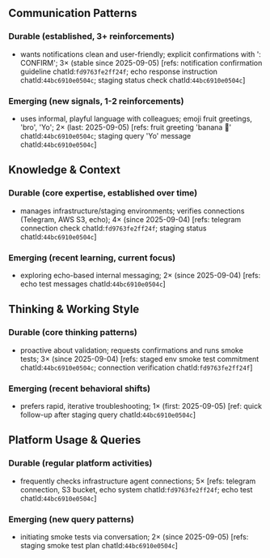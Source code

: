 ## Communication Patterns
### Durable (established, 3+ reinforcements)
- wants notifications clean and user-friendly; explicit confirmations with ': CONFIRM'; 3× (stable since 2025-09-05) [refs: notification confirmation guideline chatId:`fd9763fe2ff24f`; echo response instruction chatId:`44bc6910e0504c`; staging status check chatId:`44bc6910e0504c`]

### Emerging (new signals, 1-2 reinforcements)
- uses informal, playful language with colleagues; emoji fruit greetings, 'bro', 'Yo'; 2× (last: 2025-09-05) [refs: fruit greeting 'banana 🍌' chatId:`44bc6910e0504c`; staging query 'Yo' message chatId:`44bc6910e0504c`]

## Knowledge & Context
### Durable (core expertise, established over time)
- manages infrastructure/staging environments; verifies connections (Telegram, AWS S3, echo); 4× (since 2025-09-04) [refs: telegram connection check chatId:`fd9763fe2ff24f`; staging status chatId:`44bc6910e0504c`]

### Emerging (recent learning, current focus)
- exploring echo-based internal messaging; 2× (since 2025-09-04) [refs: echo test messages chatId:`44bc6910e0504c`]

## Thinking & Working Style
### Durable (core thinking patterns)
- proactive about validation; requests confirmations and runs smoke tests; 3× (since 2025-09-04) [refs: staged env smoke test commitment chatId:`44bc6910e0504c`; connection verification chatId:`fd9763fe2ff24f`]

### Emerging (recent behavioral shifts)
- prefers rapid, iterative troubleshooting; 1× (first: 2025-09-05) [ref: quick follow-up after staging query chatId:`44bc6910e0504c`]

## Platform Usage & Queries
### Durable (regular platform activities)
- frequently checks infrastructure agent connections; 5× [refs: telegram connection, S3 bucket, echo system chatId:`fd9763fe2ff24f`; echo test chatId:`44bc6910e0504c`]

### Emerging (new query patterns)
- initiating smoke tests via conversation; 2× (since 2025-09-05) [refs: staging smoke test plan chatId:`44bc6910e0504c`]
